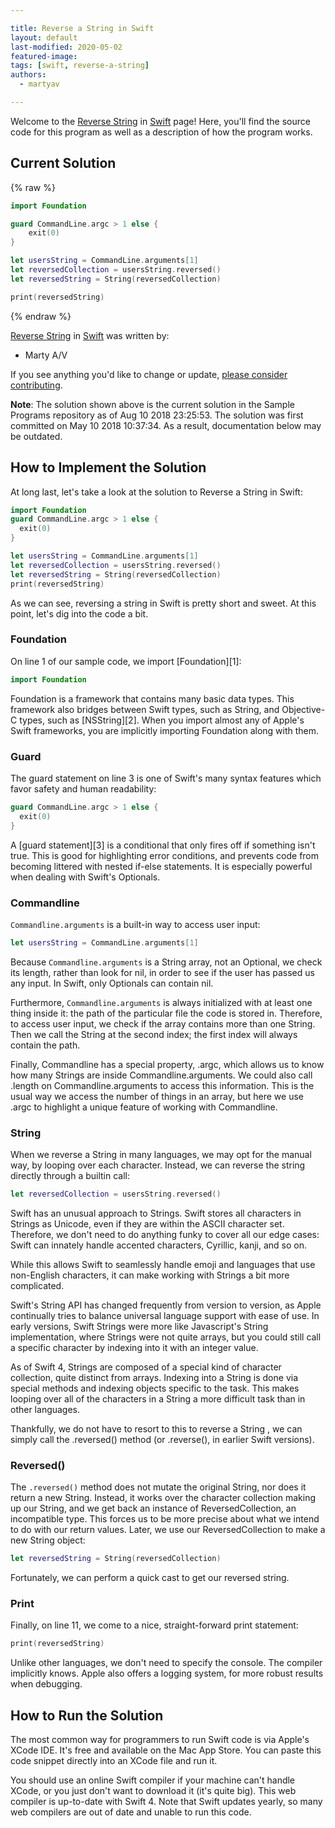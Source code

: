 ```yaml
---

title: Reverse a String in Swift
layout: default
last-modified: 2020-05-02
featured-image:
tags: [swift, reverse-a-string]
authors:
  - martyav

---
```


Welcome to the [Reverse String](https://sampleprograms.io/projects/reverse-string) in [Swift](https://sampleprograms.io/languages/swift) page! Here, you'll find the source code for this program as well as a description of how the program works.

## Current Solution

{% raw %}

```swift
import Foundation

guard CommandLine.argc > 1 else {
    exit(0)
}

let usersString = CommandLine.arguments[1]
let reversedCollection = usersString.reversed()
let reversedString = String(reversedCollection)

print(reversedString)
```

{% endraw %}

[Reverse String](https://sampleprograms.io/projects/reverse-string) in [Swift](https://sampleprograms.io/languages/swift) was written by:

- Marty A/V

If you see anything you'd like to change or update, [please consider contributing](https://github.com/TheRenegadeCoder/sample-programs).

**Note**: The solution shown above is the current solution in the Sample Programs repository as of Aug 10 2018 23:25:53. The solution was first committed on May 10 2018 10:37:34. As a result, documentation below may be outdated.

## How to Implement the Solution

At long last, let's take a look at the solution to Reverse a String in Swift:

```swift
import Foundation
guard CommandLine.argc > 1 else {
  exit(0)
}

let usersString = CommandLine.arguments[1]
let reversedCollection = usersString.reversed()
let reversedString = String(reversedCollection)
print(reversedString)
```

As we can see, reversing a string in Swift is pretty short and sweet. At this
point, let's dig into the code a bit.

### Foundation

On line 1 of our sample code, we import [Foundation][1]:

```swift
import Foundation
```

Foundation is a framework that contains many basic data types. This framework
also bridges between Swift types, such as String, and Objective-C types, such
as [NSString][2]. When you import almost any of Apple's Swift frameworks, you are
implicitly importing Foundation along with them.

### Guard

The guard statement on line 3 is one of Swift's many syntax features which favor
safety and human readability:

```swift
guard CommandLine.argc > 1 else {
  exit(0)
}
```

A [guard statement][3] is a conditional that only fires off if something isn't true.
This is good for highlighting error conditions, and prevents code from becoming
littered with nested if-else statements. It is especially powerful when dealing
with Swift's Optionals.

### Commandline

`Commandline.arguments` is a built-in way to access user input:

```swift
let usersString = CommandLine.arguments[1]
```

Because `Commandline.arguments` is a String array, not an Optional, we check its
length, rather than look for nil, in order to see if the user has passed us any
input. In Swift, only Optionals can contain nil.

Furthermore, `Commandline.arguments` is always initialized with at least one thing
inside it: the path of the particular file the code is stored in. Therefore, to
access user input, we check if the array contains more than one String. Then we
call the String at the second index; the first index will always contain the path.

Finally, Commandline has a special property, .argc, which allows us to know how
many Strings are inside Commandline.arguments. We could also call .length on
Commandline.arguments to access this information. This is the usual way we access
the number of things in an array, but here we use .argc to highlight a unique
feature of working with Commandline.

### String

When we reverse a String in many languages, we may opt for the manual way, by
looping over each character. Instead, we can reverse the string directly through
a builtin call:

```swift
let reversedCollection = usersString.reversed()
```

Swift has an unusual approach to Strings. Swift stores all characters in Strings
as Unicode, even if they are within the ASCII character set. Therefore, we don't
need to do anything funky to cover all our edge cases: Swift can innately handle
accented characters, Cyrillic, kanji, and so on.

While this allows Swift to seamlessly handle emoji and languages that use
non-English characters, it can make working with Strings a bit more complicated.

Swift's String API has changed frequently from version to version, as Apple
continually tries to balance universal language support with ease of use. In
early versions, Swift Strings were more like Javascript's String implementation,
where Strings were not quite arrays, but you could still call a specific
character by indexing into it with an integer value.

As of Swift 4, Strings are composed of a special kind of character collection,
quite distinct from arrays. Indexing into a String is done via special methods
and indexing objects specific to the task. This makes looping over all of the
characters in a String a more difficult task than in other languages.

Thankfully, we do not have to resort to this to reverse a String ,  we can simply
call the .reversed() method (or .reverse(), in earlier Swift versions).

### Reversed()

The `.reversed()` method does not mutate the original String, nor does it return a
new String. Instead, it works over the character collection making up our String,
and we get back an instance of ReversedCollection, an incompatible type. This
forces us to be more precise about what we intend to do with our return values.
Later, we use our ReversedCollection to make a new String object:

```swift
let reversedString = String(reversedCollection)
```

Fortunately, we can perform a quick cast to get our reversed string.

### Print

Finally, on line 11, we come to a nice, straight-forward print statement:

```swift
print(reversedString)
```

Unlike other languages, we don't need to specify the console. The compiler
implicitly knows. Apple also offers a logging system, for more robust results
when debugging.


## How to Run the Solution

The most common way for programmers to run Swift code is via Apple's XCode IDE.
It's free and available on the Mac App Store. You can paste this code snippet
directly into an XCode file and run it.

You should use an online Swift compiler if your machine can't handle XCode, or
you just don't want to download it (it's quite big). This web compiler is
up-to-date with Swift 4. Note that Swift updates yearly, so many web compilers
are out of date and unable to run this code.
